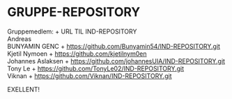 # GRUPPE-REPOSITORY
Gruppemedlem: + URL TIL IND-REPOSITORY
<br> Andreas
<br> BUNYAMIN GENC + https://github.com/Bunyamin54/IND-REPOSITORY.git
<br> Kjetil Nymoen + https://github.com/kjetilnym0en
<br> Johannes Aslaksen + https://github.com/johannesUIA/IND-REPOSITORY.git
<br> Tony Le + https://github.com/TonyLe02/IND-REPOSITORY.git 
<br> Viknan + https://github.com/Viknan/IND-REPOSITORY.git

EXELLENT!